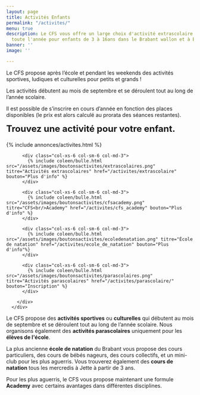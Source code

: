 ```yaml
---
layout: page
title: Activités Enfants
permalink: "/activites/"
menu: true
description: Le CFS vous offre un large choix d'activité extrascolaire se déroulant
  toute l'année pour enfants de 3 à 16ans dans le Brabant wallon et à Bruxelles.
banner: ''
image: ''

---
```


Le CFS propose après l’école et pendant les weekends des activités sportives, ludiques et culturelles pour petits et grands !

Les activités débutent au mois de septembre et se déroulent tout au long de l’année scolaire.

Il est possible de s’inscrire en cours d’année en fonction des places disponibles (le prix est alors calculé au prorata des séances restantes).
<div class="col-md-12 text-center" style="font-size: 24px; margin-bottom: 20px;"><b>Trouvez une activité pour votre enfant.</b></div>

<!-- NE PAS MODIFIER EN DESSOUS DE CETTE LIGNE -->
<!-- Ces lignes sont le code pour une annonce dans un cadre bleu et les 4 bulles des activités. -->

{% include annonces/activites.html %}

<div class="container">	                  
      <div class="team-members-tow mtb-50">
        <div class="row">

          <div class="col-xs-6 col-sm-6 col-md-3">
            {% include coleen/bulle.html src="/assets/images/boutonsactivites/extrascolaires.png" titre="Activités extrascolaires" href="/activites/extrascolaire" bouton="Plus d'info" %}
          </div>

          <div class="col-xs-6 col-sm-6 col-md-3">
            {% include coleen/bulle.html src="/assets/images/boutonsactivites/cfsacademy.png" titre="CFS<br/>Academy" href="/activites/cfs_academy" bouton="Plus d'info" %}
          </div>

          <div class="col-xs-6 col-sm-6 col-md-3">
            {% include coleen/bulle.html src="/assets/images/boutonsactivites/ecoledenatation.png" titre="École de natation" href="/activites/ecole_de_natation" bouton="Plus d'info"%}
          </div>

          <div class="col-xs-6 col-sm-6 col-md-3">
            {% include coleen/bulle.html src="/assets/images/boutonsactivites/parascolaires.png" titre="Activités parascolaires" href="/activites/parascolaire/" bouton="Inscription" %}
          </div>

        </div>
      </div>
</div>

<!-- NE PAS MODIFIER AU DESSUS DE CETTE LIGNE -->

Le CFS propose des **activités sportives** ou **culturelles** qui débutent au mois de septembre et se déroulent tout au long de l’année scolaire.
Nous organisons également des **activités parascolaires** uniquement pour les **élèves de l'école**.

La plus ancienne **école de natation** du Brabant vous propose des cours particuliers, des cours de bébés nageurs, des cours collectifs, et un mini-club pour les plus aguerris. 
Vous trouverez également des **cours de natation** tous les mercredis à Jette à partir de 3 ans.

Pour les plus aguerris, le CFS vous propose maintenant une formule **Academy** avec certains avantages dans différentes disciplines.